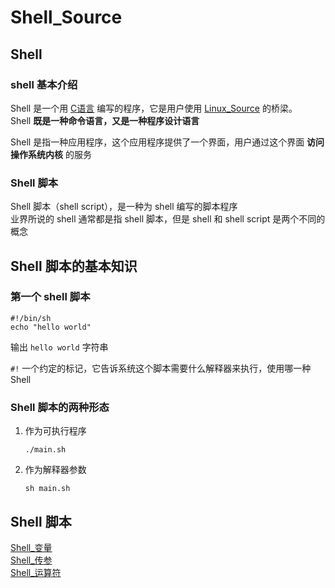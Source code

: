 # Shell_Source

## Shell

### shell 基本介绍

Shell 是一个用 [C语言](../../编程语言/C系语言/C语言/C_Source.md) 编写的程序，它是用户使用 [Linux_Source](../../../嵌入式系统/操作系统/Linux/Linux_Source.md) 的桥梁。\
Shell **既是一种命令语言，又是一种程序设计语言**

Shell 是指一种应用程序，这个应用程序提供了一个界面，用户通过这个界面 **访问操作系统内核** 的服务

### Shell 脚本

Shell 脚本（shell script），是一种为 shell 编写的脚本程序\
业界所说的 shell 通常都是指 shell 脚本，但是 shell 和 shell script 是两个不同的概念

## Shell 脚本的基本知识

### 第一个 shell 脚本

```shell
#!/bin/sh
echo "hello world"
```

输出 `hello world` 字符串

`#!` 一个约定的标记，它告诉系统这个脚本需要什么解释器来执行，使用哪一种 Shell

### Shell 脚本的两种形态

1. 作为可执行程序
	```shell
	./main.sh
	```
2. 作为解释器参数
	```shell
	sh main.sh
	```

## Shell 脚本
[Shell_变量](Shell_变量.md)\
[Shell_传参](Shell_传参.md)\
[Shell_运算符](Shell_运算符.md)